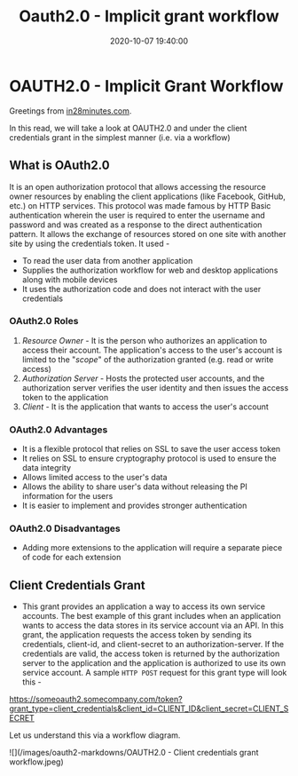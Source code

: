 ﻿---
layout:  post
title: Oauth2.0 - Implicit grant workflow
date:    2020-10-07 19:40:00
summary:  Let us understand the Oauth2.0 implicit grant workflow
categories:  SpringBootMicroservices
permalink:  /oauth2-client-credentials-grant-workflow
---

# OAUTH2.0 - Implicit Grant Workflow

Greetings from [in28minutes.com](https://courses.in28minutes.com/).

In this read, we will take a look at OAUTH2.0 and under the client credentials grant in the simplest manner (i.e. via a workflow)

## What is OAuth2.0
It is an open authorization protocol that allows accessing the resource owner resources by enabling the client applications (like Facebook, GitHub, etc.) on HTTP services. This protocol was made famous by HTTP Basic authentication wherein the user is required to enter the username and password and was created as a response to the direct authentication pattern. It allows the exchange of resources stored on one site with another site by using the credentials token. It used - 

 - To read the user data from another application
 - Supplies the authorization workflow for web and desktop applications along with mobile devices
 - It uses the authorization code and does not interact with the user credentials

### OAuth2.0 Roles

 1. *Resource Owner* - It is the person who authorizes an application to access their account. The application's access to the user's account is limited to the "*scope*" of the authorization granted (e.g. read or  write access)
 2. *Authorization Server* - Hosts the protected user accounts, and the authorization server verifies the user identity and then issues the access token to the application
 3. *Client* - It is the application that wants to access the user's account

### OAuth2.0 Advantages

 - It is a flexible protocol that relies on SSL to save the user access token
 - It relies on SSL to ensure cryptography protocol is used to ensure the data integrity
 - Allows limited access to the user's data
 - Allows the ability to share user's data without releasing the PI information for the users
 - It is easier to implement and provides stronger authentication

### OAuth2.0 Disadvantages

 - Adding more extensions to the application will require a separate piece of code for each extension

## Client Credentials Grant

 - This grant provides an application a way to access its own service accounts. The best example of this grant includes when an application wants to access the data stores in its service account via an API. In this grant, the application requests the access token by sending its credentials, client-id, and client-secret to an authorization-server. If the credentials are valid, the access token is returned by the authorization server to the application and the application is authorized to use its own service account. A sample `HTTP POST` request for this grant type will look this -

https://someoauth2.somecompany.com/token?grant_type=client_credentials&client_id=CLIENT_ID&client_secret=CLIENT_SECRET

Let us understand this via a workflow diagram.

![](/images/oauth2-markdowns/OAUTH2.0 - Client credentials grant workflow.jpeg)

